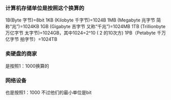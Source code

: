 
### 计算机存储单位是按照这个换算的
1B(Byte 字节)=8bit
1KB (Kilobyte 千字节)=1024B
1MB (Megabyte 兆字节 简称“兆”)=1024KB
1GB (Gigabyte 吉字节 又称“千兆”)=1024MB
1TB (Trillionbyte 万亿字节 太字节)=1024GB，其中1024=2^10 ( 2 的10次方)
1PB（Petabyte 千万亿字节 拍字节）=1024TB
### 卖硬盘的商家
是按照1：1000换算的

### 网络设备
也是按照1：1000
不过他们的最小单位是bit 